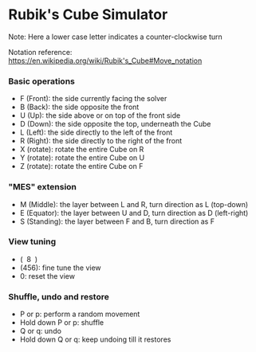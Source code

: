 # Rubik's Cube Simulator
Note: Here a lower case letter indicates a counter-clockwise turn

Notation reference: https://en.wikipedia.org/wiki/Rubik's_Cube#Move_notation
### Basic operations
- F (Front): the side currently facing the solver
- B (Back): the side opposite the front
- U (Up): the side above or on top of the front side
- D (Down): the side opposite the top, underneath the Cube
- L (Left): the side directly to the left of the front
- R (Right): the side directly to the right of the front
- X (rotate): rotate the entire Cube on R
- Y (rotate): rotate the entire Cube on U
- Z (rotate): rotate the entire Cube on F

### "MES" extension
- M (Middle): the layer between L and R, turn direction as L (top-down)
- E (Equator): the layer between U and D, turn direction as D (left-right)
- S (Standing): the layer between F and B, turn direction as F

### View tuning
- (&nbsp;&nbsp;8&nbsp;&nbsp;)
- (456): fine tune the view
- 0: reset the view

### Shuffle, undo and restore
- P or p: perform a random movement
- Hold down P or p: shuffle
- Q or q: undo
- Hold down Q or q: keep undoing till it restores
